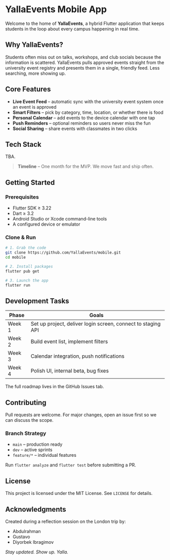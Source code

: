 # YallaEvents Mobile App

Welcome to the home of **YallaEvents**, a hybrid Flutter application that keeps students in the loop about every campus happening in real time.

## Why YallaEvents?
Students often miss out on talks, workshops, and club socials because the information is scattered. YallaEvents pulls approved events straight from the university event registry and presents them in a single, friendly feed. Less searching, more showing up.

## Core Features
- **Live Event Feed** – automatic sync with the university event system once an event is approved
- **Smart Filters** – pick by category, time, location, or whether there is food
- **Personal Calendar** – add events to the device calendar with one tap
- **Push Reminders** – optional reminders so users never miss the fun
- **Social Sharing** – share events with classmates in two clicks

## Tech Stack
TBA.

> **Timeline** – One month for the MVP. We move fast and ship often.

## Getting Started

### Prerequisites
- Flutter SDK ≥ 3.22
- Dart ≥ 3.2
- Android Studio or Xcode command-line tools
- A configured device or emulator

### Clone & Run
```bash
# 1. Grab the code
git clone https://github.com/YallaEvents/mobile.git
cd mobile

# 2. Install packages
flutter pub get

# 3. Launch the app
flutter run
```

## Development Tasks
| Phase | Goals |
|-------|-------|
| Week 1 | Set up project, deliver login screen, connect to staging API |
| Week 2 | Build event list, implement filters |
| Week 3 | Calendar integration, push notifications |
| Week 4 | Polish UI, internal beta, bug fixes |

The full roadmap lives in the GitHub Issues tab.

## Contributing
Pull requests are welcome. For major changes, open an issue first so we can discuss the scope.

### Branch Strategy
- `main` – production ready
- `dev` – active sprints
- `feature/*` – individual features

Run `flutter analyze` and `flutter test` before submitting a PR.

## License
This project is licensed under the MIT License. See `LICENSE` for details.

## Acknowledgments
Created during a reflection session on the London trip by:
- Abdulrahman
- Gustavo
- Diyorbek Ibragimov

_Stay updated. Show up. Yalla._
